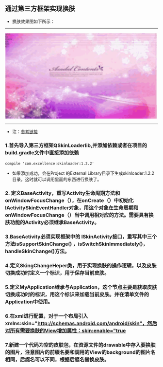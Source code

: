 通过第三方框架实现换肤
-----------
- 换肤效果图如下所示：
---
<img src="skin.gif" width="500px"/>

---
- 注：[参考链接](http://blog.csdn.net/u013478336/article/details/53083054)
### 1.首先导入第三方框架QSkinLoaderlib,并添加依赖或者在项目的build.gradle文件中直接添加依赖
```
compile 'com.excellence:skinloader:1.2.2'
```
- 如果添加成功，会在Project 的External Library目录下生成skinloader:1.2.2目录，这时就可以调用里面的东西进行换肤了。

### 2. 定义BaseActivity，重写Activity生命周期方法和onWindowFocusChange（），在onCreate（）中初始化IActivitySkinEventHandler对象，用这个对象在生命周期和onWindowFocusChange（）当中调用相对应的方法。需要具有换肤功能的Activity必须继承BaseActivity。
### 3.BaseActivity必须实现框架中的 ISkinActivity接口，重写其中三个方法isSupportSkinChange() ，isSwitchSkinImmediately()，handleSkinChange()方法。
### 4.定义SkingChangeHeper类，用于实现换肤的操作逻辑，以及皮肤切换成功时定义一个标识，用于保存当前皮肤。
### 5.定义MyApplication继承与Application，这个节点主要是获取皮肤切换成功时的标识，用这个标识来加载当前皮肤。并在清单文件的Application中使用。
### 6.在xml进行配置，对于一个布局引入xmlns:skin="http://schemas.android.com/android/skin"，然后对所有需要换肤的View增加属性：skin:enable="true
### 7.新建一个代码为空的皮肤包，在资源文件的drawable中存入要换肤的图片，注意图片的前缀名要和调用的View的background的图片名相同，后缀名可以不同，根据后缀名替换皮肤。


